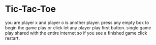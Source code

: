 # Tic-Tac-Toe
you are player x and player o is another player. press any empty box to begin the game play or click let any player play first button. single game play shared with the entire internet so if you see a finished game click restart.
